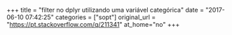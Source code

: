 +++
title = "filter no dplyr utilizando uma variável categórica"
date = "2017-06-10 07:42:25"
categories = ["sopt"]
original_url = "https://pt.stackoverflow.com/q/211341"
at_home="no"
+++

